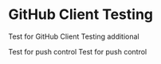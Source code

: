 # GitHub Client Testing
 Test for GitHub Client
 Testing additional

 Test for push control
  Test for push control
